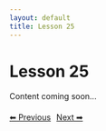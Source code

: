 ```yaml
---
layout: default
title: Lesson 25
---
```


# Lesson 25

Content coming soon...

<div style="margin-top: 20px;">
<a href="/docs/Intermediate/Lessons/lesson_24.md" style="margin-right: 10px;">⬅ Previous</a><a href="/docs/Intermediate/Lessons/lesson_26.md">Next ➡</a>
</div>
